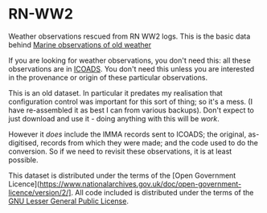 # RN-WW2

Weather observations rescued from RN WW2 logs. This is the basic data behind [Marine observations of old weather](https://journals.ametsoc.org/doi/abs/10.1175/2008BAMS2522.1)

If you are looking for weather observations, you don't need this: all these observations are in [ICOADS](http:icoads.noaa.gov). You don't need this unless you are interested in the provenance or origin of these particular observations.

This is an old dataset. In particular it predates my realisation that configuration control was important for this sort of thing; so it's a mess. (I have re-assembled it as best I can from various backups). Don't expect to just download and use it - doing anything with this will be *work*.

However it *does* include the IMMA records sent to ICOADS; the original, as-digitised, records from which they were made; and the code used to do the conversion. So if we need to revisit these observations, it is at least possible.

This dataset is distributed under the terms of the [Open Government Licence](https://www.nationalarchives.gov.uk/doc/open-government-licence/version/2/]. All code included is distributed under the terms of the [GNU Lesser General Public License](https://www.gnu.org/licenses/lgpl.html).
